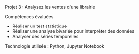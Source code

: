 Projet 3 : Analysez les ventes d'une librairie

Compétences évaluées
  - Réaliser un test statistique
  - Réaliser une analyse bivariée pour interpréter des données
  - Analyser des séries temporelles

Technologie utilisée : Python, Jupyter Notebook
